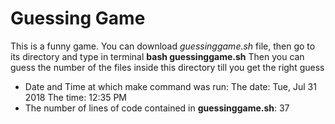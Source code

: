 # Guessing Game
This is a funny game. You can download *guessinggame.sh* file, then go to its directory and type in terminal **bash guessinggame.sh**
Then you can guess the number of the files inside this directory till you get the right guess
 
- Date and Time at which make command was run:
The date: Tue, Jul 31 2018
The time: 12:35 PM
- The number of lines of code contained in **guessinggame.sh**: 37
 
